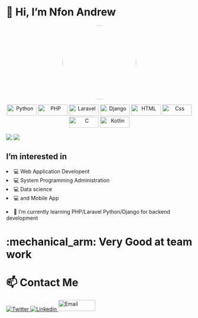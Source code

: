 <h1>👋 Hi, I’m Nfon Andrew</h1>
<p align="center">
  <img width="200" height="200" style="border-radius: 50%" src="https://avatars.githubusercontent.com/u/58951422?v=4">
</p> 
<p align="center">
  <img alt="Python" src="https://img.shields.io/badge/python-3670A0?style=for-the-badge&logo=python&logoColor=ffdd54" height="30" width="80" />
  <img alt="PHP" src="https://img.shields.io/badge/php-%23777BB4.svg?style=for-the-badge&logo=php&logoColor=white" height="30" width="80" />
  <img alt="Laravel" src="https://img.shields.io/badge/laravel-%23FF2D20.svg?style=for-the-badge&logo=laravel&logoColor=white" height="30" width="80" />
  <img alt="Django" src="https://img.shields.io/badge/django-%23092E20.svg?style=for-the-badge&logo=django&logoColor=white" height="30" width="80" />
  <img alt="HTML" src="https://img.shields.io/badge/HTML-E34F26?logo=html5&logoColor=white&style=for-the-badge" height="30" width="80" />
  <img alt="Css" src="https://img.shields.io/badge/CSS-1572B6?logo=css3&logoColor=white&style=for-the-badge" height="30" width="80" />
  <img alt="C" src="https://img.shields.io/badge/c-%2300599C.svg?style=for-the-badge&logo=c&logoColor=white" height="30" width="80" />
  <img alt="Kotlin" src="https://img.shields.io/badge/kotlin-%230095D5.svg?style=for-the-badge&logo=kotlin&logoColor=white" height="30" width="80">
</p>
<img src="https://github-readme-stats.vercel.app/api?username=andrew21-mch"/>
<img src="https://github-profile-trophy.vercel.app/?username=andrew21-mch&theme=juicyfresh">
  
</p>
</p>
<h2>I’m interested in </h2> 
<li> 💻 Web Application Developent</li>
<li> 💻 System Programming Administration</li>
<li> 💻 Data science</li>  
<li> 💻 and Mobile App</li>
<p><li>🌱 I’m currently learning PHP/Laravel Python/Django for backend development</li> 
<h1> :mechanical_arm: Very Good at team work</h1>
 <h1>📫 Contact Me </h1>
 <a href="https://twitter.com/nfonandrew73">
  <img
    alt="Twitter"
    src="https://img.shields.io/badge/Twitter-1DA1F2?logo=twitter&logoColor=white&style=for-the-badge"/>
</a>
<a href="https://www.linkedin.com/in/nfon-andrew-7703a11a0/">
  <img
    alt="Linkedin"
    src="https://img.shields.io/badge/linkedin-0077B5?logo=linkedin&logoColor=white&style=for-the-badge"/>
  </a>
  
  <a href="https://mailto:nfonandrew73@gmail.com/">
  <img
    alt="Email"
    src="https://cdn.vox-cdn.com/thumbor/Tbqi3ZF9Qz0fTJIUvkgQe3FdN0k=/1400x788/filters:format(jpeg)/cdn.vox-cdn.com/uploads/chorus_asset/file/21939811/newgmaillogo.jpg" height="30" width="100"/>
  </a>
</p> 

<!---
andrew21-mch/andrew21-mch is a ✨ special ✨ repository because its `README.md` (this file) appears on your GitHub profile.
You can click the Preview link to take a look at your changes.


